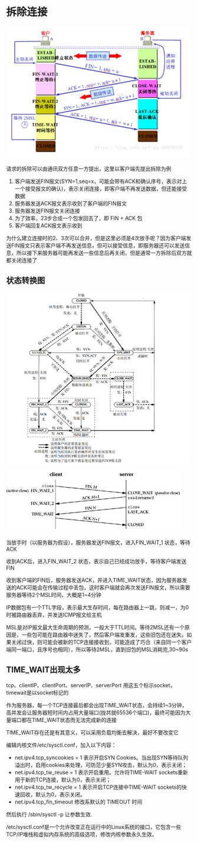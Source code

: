 # 拆除连接

![](img/4.png)

请求的拆除可以由通讯双方任意一方提出，这里以客户端先提出拆除为例

1. 客户端发送FIN报文(SYN=1,seq=x，可能会带有ACK和确认序号，表示对上一个接受报文的确认)，表示关闭连接，即客户端不再发送数据，但还能接受数据
2. 服务器发送ACK报文表示收到了客户端的FIN报文
3. 服务器发送FIN报文关闭连接
4. 为了效率，23步合成一个包发回去了，即 FIN + ACK 包
5. 客户端回复ACK报文表示收到

为什么建立连接时的2、3次可以合并，但是这里必须是4次放手呢？因为客户端发送FIN报文只表示客户端不再发送信息，但可以接受信息，即服务器还可以发送信息，所以接下来服务器可能再发送一些信息后再关闭，但是通常一方拆除后双方就都关闭连接了

## 状态转换图

![](img/8.png)

![](img/9.jpg)

当放手时（以服务器为假设），服务器发送FIN报文，进入FIN_WAIT_1 状态，等待ACK

收到ACK后，进入FIN_WAIT_2 状态，表示自己已经成功放手，等待客户端发送FIN

收到客户端的FIN后，服务器发送ACK，并进入TIME_WAIT状态，因为服务器发送的ACK可能会在传输过程中丢包，这时客户端就会再次发送FIN报文，所以需要服务器等待2个MSL时间，大概是1~4分钟

IP数据包有一个TTL字段，表示最大生存时间，每在路由器上一跳，则减一，为0时被路由器丢弃，并发送ICMP报文给主机

MSL是对IP报文最大生命周期的预测，一般大于TTL时间。等待2MSL还有一个原因是，一些包可能在路由器中迷失了，然后客户端发重发，这些旧包还在迷失。如果关闭过快，则可能会被新的TCP连接接收到，可能造成了巧合（来自同一个客户端同一端口，且序号也相同），所以等待2MSL，直到旧包的MSL消耗完,30~90s

## TIME_WAIT出现太多
tcp、clientIP、clientPort、serverIP、serverPort 用这五个标示socket，timewait是以socket标记的

作为服务器，每一个TCP连接最后都会出现TIME_WAIT状态，会持续1~3分钟，高并发会让服务器短时间内占用大量端口(拢共就65536个端口)，最终可能因为大量端口都在TIME_WAIT状态而无法完成新的连接

TIME_WAIT存在还是有其意义，可以采用负载均衡去解决，最好不要改变它

编辑内核文件/etc/sysctl.conf，加入以下内容：

- net.ipv4.tcp_syncookies = 1 表示开启SYN Cookies。当出现SYN等待队列溢出时，启用cookies来处理，可防范少量SYN攻击，默认为0，表示关闭；
- net.ipv4.tcp_tw_reuse = 1 表示开启重用。允许将TIME-WAIT sockets重新用于新的TCP连接，默认为0，表示关闭；
- net.ipv4.tcp_tw_recycle = 1 表示开启TCP连接中TIME-WAIT sockets的快速回收，默认为0，表示关闭。
- net.ipv4.tcp_fin_timeout 修改系默认的 TIMEOUT 时间

然后执行 /sbin/sysctl -p 让参数生效.

/etc/sysctl.conf是一个允许改变正在运行中的Linux系统的接口，它包含一些TCP/IP堆栈和虚拟内存系统的高级选项，修改内核参数永久生效。
